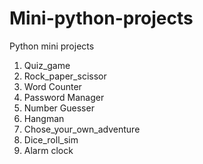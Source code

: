 # Mini-python-projects
Python mini projects

1. Quiz_game
2. Rock_paper_scissor
3. Word Counter
4. Password Manager
5. Number Guesser
6. Hangman
7. Chose_your_own_adventure
8. Dice_roll_sim
9. Alarm clock
